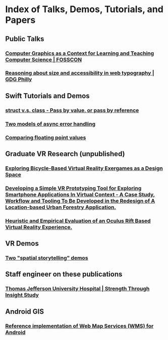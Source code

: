 # Index of Talks, Demos, Tutorials, and Papers

## Public Talks
### [Computer Graphics as a Context for Learning and Teaching Computer Science | FOSSCON](https://github.com/shalperin/graphics-pedagogy-talk)

### [Reasoning about size and accessibility in web typography | GDG Philly](https://github.com/shalperin/Typography-TypeSize)

## Swift Tutorials and Demos

### [struct v.s. class - Pass by value, or pass by reference](https://github.com/shalperin/Swift-StructsVsClasses)

### [Two models of async error handling](https://github.com/shalperin/Swift-TwoModelsOfAsyncErrorHandling)

### [Comparing floating point values](https://github.com/shalperin/Swift-ComparingFloats)




## Graduate VR Research (unpublished)
### [Exploring Bicycle-Based Virtual Reality Exergames as a Design Space](https://github.com/shalperin/vr-bike-game-controller)

### [Developing a Simple VR Prototyping Tool for Exploring Smartphone Applications In Virtual Context - A Case Study, Workflow and Tooling To Be Developed in the Redesign of A Location-based Urban Forestry Application.](https://github.com/shalperin/vr-mobile-prototyping-paper)

### [Heuristic and Empirical Evaluation of an Oculus Rift Based Virtual Reality Experience.](https://github.com/shalperin/evaluating-vr-experiences-paper)




## VR Demos
### [Two "spatial storytelling" demos](https://github.com/shalperin/architechtural-visualizations-unity)


## Staff engineer on these publications 
### [Thomas Jefferson University Hospital | Strength Through Insight Study](https://github.com/shalperin/TJUH-StrengthThroughInsight)

## Android GIS
### [Reference implementation of Web Map Services (WMS) for Android](https://github.com/shalperin/android-wms)